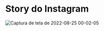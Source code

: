 # Story do Instagram

![Captura de tela de 2022-08-25 00-02-05](https://user-images.githubusercontent.com/78913062/186573973-9bcd345c-1d49-4771-9797-57e50a006f11.png)
